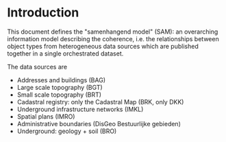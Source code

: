 # Introduction

This document defines the "samenhangend model" (SAM): an overarching information model describing the coherence, i.e. the relationships between object types from heterogeneous data sources which are published together in a single orchestrated dataset. 

The data sources are 
- Addresses and buildings (BAG) 
- Large scale topography (BGT)
- Small scale topography (BRT)
- Cadastral registry: only the Cadastral Map (BRK, only DKK)
- Underground infrastructure networks (IMKL)
- Spatial plans (IMRO)
- Administrative boundaries (DisGeo Bestuurlijke gebieden)
- Underground: geology + soil (BRO)
